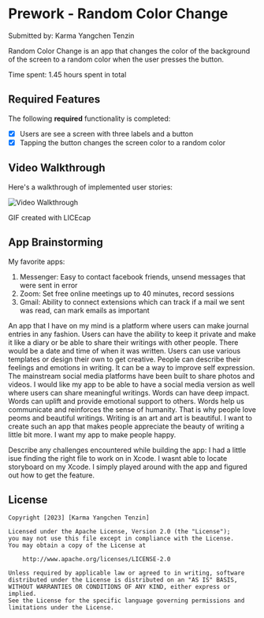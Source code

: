 
# Prework - Random Color Change

Submitted by: Karma Yangchen Tenzin

Random Color Change is an app that changes the color of the background of the screen to a random color when the user presses the button.

Time spent: 1.45 hours spent in total

## Required Features

The following **required** functionality is completed:

- [X] Users are see a screen with three labels and a button
- [X] Tapping the button changes the screen color to a random color
 
## Video Walkthrough

Here's a walkthrough of implemented user stories:

<img src='https://imgur.com/RN48Z80.gif' title='Video Walkthrough' width='' alt='Video Walkthrough' />


<!-- Replace this with whatever GIF tool you used! -->
GIF created with LICEcap 
<!-- Recommended tools:
[Kap](https://getkap.co/) for macOS
[ScreenToGif](https://www.screentogif.com/) for Windows
[peek](https://github.com/phw/peek) for Linux. -->

## App Brainstorming 
My favorite apps:
1. Messenger: Easy to contact facebook friends, unsend messages that were sent in error
2. Zoom: Set free online meetings up to 40 minutes, record sessions
3. Gmail: Ability to connect extensions which can track if a mail we sent was read, can mark emails as important

An app that I have on my mind is a platform where users can make journal entries in any fashion. Users can have the ability to keep it private and make it like a diary or be able to share their writings with other people. There would be a date and time of when it was written. Users can use various templates or design their own to get creative. People can describe their feelings and emotions in writing. It can be a way to improve self expression. The mainstream social media platforms have been built to share photos and videos. I would like my app to be able to have a social media version as well where users can share meaningful writings. Words can have deep impact. Words can uplift and provide emotional support to others. Words help us communicate and reinforces the sense of humanity. That is why people love peoms and beautiful writings. Writing is an art and art is beautiful. I want to create such an app that makes people appreciate the beauty of writing a little bit more. I want my app to make people happy.
            

Describe any challenges encountered while building the app:
I had a little isue finding the right file to work on in Xcode. I wasnt able to locate storyboard on my Xcode. I simply played around with the app and figured out how to get the feature.

## License

    Copyright [2023] [Karma Yangchen Tenzin]

    Licensed under the Apache License, Version 2.0 (the "License");
    you may not use this file except in compliance with the License.
    You may obtain a copy of the License at

        http://www.apache.org/licenses/LICENSE-2.0

    Unless required by applicable law or agreed to in writing, software
    distributed under the License is distributed on an "AS IS" BASIS,
    WITHOUT WARRANTIES OR CONDITIONS OF ANY KIND, either express or implied.
    See the License for the specific language governing permissions and
    limitations under the License.


